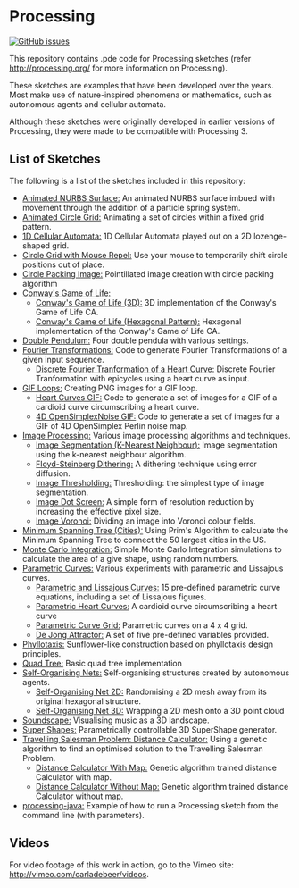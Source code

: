# Processing
[![GitHub issues](https://img.shields.io/github/issues/Carla-de-Beer/Processing.svg?style=flat-square)](https://github.com/Carla-de-Beer/Processing/issues)

This repository contains .pde code for Processing sketches (refer http://processing.org/ for more information on Processing).

These sketches are examples that have been developed over the years. Most make use of nature-inspired phenomena or mathematics, such as autonomous agents and cellular automata.

Although these sketches were originally developed in earlier versions of Processing, they were made to be compatible with Processing 3.

## List of Sketches

The following is a list of the sketches included in this repository:

* [Animated NURBS Surface:](https://github.com/Carla-de-Beer/Processing/tree/master/Animated_NURBS_Surface) An animated NURBS surface imbued with movement through the addition of a particle spring system.
* [Animated Circle Grid:](https://github.com/Carla-de-Beer/Processing/tree/master/AnimatedCircleGrid) Animating a set of circles within a fixed grid pattern.
* [1D Cellular Automata:](https://github.com/Carla-de-Beer/Processing/tree/master/CellularAutomata_1D) 1D Cellular Automata played out on a 2D lozenge-shaped grid.
* [Circle Grid with Mouse Repel:](https://github.com/Carla-de-Beer/Processing/tree/master/CircleGridMouseRepel) Use your mouse to temporarily shift circle positions out of place.
* [Circle Packing Image:](https://github.com/Carla-de-Beer/Processing/tree/master/CirclePackingImage) Pointillated image creation with circle packing algorithm
* [Conway's Game of Life:](https://github.com/Carla-de-Beer/Processing/tree/master/conways-games-of-life/)
  * [Conway's Game of Life (3D):](https://github.com/Carla-de-Beer/Processing/tree/master/conways-games-of-life/GOL_3D) 3D implementation of the Conway's Game of Life CA.
  * [Conway's Game of Life (Hexagonal Pattern):](https://github.com/Carla-de-Beer/Processing/tree/master/conways-games-of-life/GOL_HexPattern) Hexagonal implementation of the Conway's Game of Life CA.
* [Double Pendulum:](https://github.com/Carla-de-Beer/Processing/tree/master/DoublePendulum) Four double pendula with various settings.
* [Fourier Transformations:](https://github.com/Carla-de-Beer/Processing/tree/master/fourier-transformations) Code to generate Fourier Transformations of a given input sequence.
  * [Discrete Fourier Tranformation of a Heart Curve:](https://github.com/Carla-de-Beer/Processing/tree/master/fourier-transformations/FourierTransformHeart) Discrete Fourier Tranformation with epicycles using a heart curve as input.
* [GIF Loops:](https://github.com/Carla-de-Beer/Processing/tree/master/gif-loops) Creating PNG images for a GIF loop.
  * [Heart Curves GIF:](https://github.com/Carla-de-Beer/Processing/tree/master/gif-loops/HeartCurvesGIF) Code to generate a set of images for a GIF of a cardioid curve circumscribing a heart curve.
  * [4D OpenSimplexNoise GIF:](https://github.com/Carla-de-Beer/Processing/tree/master/gif-loops/OpenSimplex4DGIF) Code to generate a set of images for a GIF of 4D OpenSimplex Perlin noise map.
* [Image Processing:](https://github.com/Carla-de-Beer/Processing/tree/master/image-processing) Various image processing algorithms and techniques.
  * [Image Segmentation (K-Nearest Neighbour):](https://github.com/Carla-de-Beer/Processing/tree/master/mage-processing/ImageSegmentationKNN) Image segmentation using the k-nearest neighbour algorithm.
  * [Floyd-Steinberg Dithering:](https://github.com/Carla-de-Beer/Processing/tree/master/mage-processing/FloydSteinbergDithering) A dithering technique using error diffusion.
  * [Image Thresholding:](https://github.com/Carla-de-Beer/Processing/tree/master/mage-processing/ImageThresholding) Thresholding: the simplest type of image segmentation.
  * [Image Dot Screen:](https://github.com/Carla-de-Beer/Processing/tree/master/mage-processing/ImageDotScreen) A simple form of resolution reduction by increasing the effective pixel size.
  * [Image Voronoi:](https://github.com/Carla-de-Beer/Processing/tree/master/mage-processing/ImageVoronoi) Dividing an image into Voronoi colour fields.
* [Minimum Spanning Tree (Cities):](https://github.com/Carla-de-Beer/Processing/tree/master/MinimumSpanningTreeCities) Using Prim's Algorithm to calculate the Minimum Spanning Tree to connect the 50 largest cities in the US.
* [Monte Carlo Integration:](https://github.com/Carla-de-Beer/Processing/tree/master/MonteCarloIntegration) Simple Monte Carlo Integration simulations to calculate the area of a give shape, using random numbers.
* [Parametric Curves:](https://github.com/Carla-de-Beer/Processing/tree/master/parametric-curves) Various experiments with parametric and Lissajous curves.
  * [Parametric and Lissajous Curves:](https://github.com/Carla-de-Beer/Processing/tree/master/parametric-curves/ParametricCurves) 15 pre-defined parametric curve equations, including a set of Lissajous figures.
  * [Parametric Heart Curves:](https://github.com/Carla-de-Beer/Processing/tree/master/parametric-curves/ParametricHeartCurves) A cardioid curve circumscribing a heart curve
  * [Parametric Curve Grid:](https://github.com/Carla-de-Beer/Processing/tree/master/parametric-curves/ParametricCurveGrid) Parametric curves on a 4 x 4 grid.
  *  [De Jong Attractor:](https://github.com/Carla-de-Beer/Processing/tree/master/parametric-curves/DeJongAttractor) A set of five pre-defined variables provided.
* [Phyllotaxis:](https://github.com/Carla-de-Beer/Processing/tree/master/Phyllotaxis) Sunflower-like construction based on phyllotaxis design principles.
* [Quad Tree:](https://github.com/Carla-de-Beer/Processing/tree/master/QuadTree) Basic quad tree implementation
* [Self-Organising Nets:](https://github.com/Carla-de-Beer/Processing/tree/master/self-organising-nets) Self-organising structures created by autonomous agents.
  * [Self-Organising Net 2D:](https://github.com/Carla-de-Beer/Processing/tree/master/self-organising-nets/Self_Organising_Net_2D) Randomising a 2D mesh away from its original hexagonal structure.
  * [Self-Organising Net 3D:](https://github.com/Carla-de-Beer/Processing/tree/master/self-organising-nets/Self_Organising_Net_3D) Wrapping a 2D mesh onto a 3D point cloud
* [Soundscape:](https://github.com/Carla-de-Beer/Processing/tree/master/Soundscape) Visualising music as a 3D landscape.
* [Super Shapes:](https://github.com/Carla-de-Beer/Processing/tree/master/SuperShapes) Parametrically controllable 3D SuperShape generator.
* [Travelling Salesman Problem: Distance Calculator:](https://github.com/Carla-de-Beer/Processing/tree/master/tsp-distance-calculators) Using a genetic algorithm to find an optimised solution to the Travelling Salesman Problem.
  * [Distance Calculator With Map:](https://github.com/Carla-de-Beer/Processing/tree/master/tsp-distance-calculators/TSP_Distance_Calculator_With_Map) Genetic algorithm trained distance Calculator with map.
  * [Distance Calculator Without Map:](https://github.com/Carla-de-Beer/Processing/tree/master/tsp-distance-calculators/TSP_Distance_Calculator_Without_Map) Genetic algorithm trained distance Calculator without map.
* [processing-java:](https://github.com/Carla-de-Beer/Processing/tree/master/processing-java) Example of how to run a Processing sketch from the command line (with parameters).


## Videos

For video footage of this work in action, go to the Vimeo site: http://vimeo.com/carladebeer/videos.
